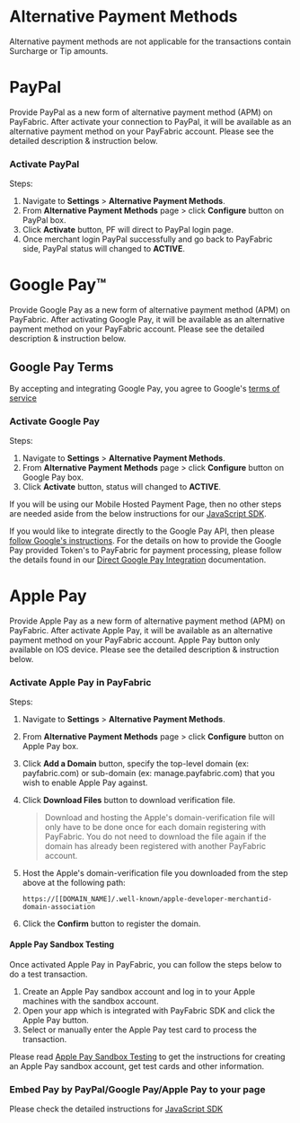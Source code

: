# Alternative Payment Methods
Alternative payment methods are not applicable for the transactions contain Surcharge or Tip amounts.

# PayPal
Provide PayPal as a new form of alternative payment method (APM) on PayFabric. After activate your connection to PayPal, it will be available as an alternative payment method on your PayFabric account. Please see the detailed description & instruction below.

### Activate PayPal
Steps:
1.	Navigate to **Settings** > **Alternative Payment Methods**.
2.	From **Alternative Payment Methods** page > click **Configure** button on PayPal box.
3.	Click **Activate** button, PF will direct to PayPal login page.
4.	Once merchant login PayPal successfully and go back to PayFabric side, PayPal status will changed to **ACTIVE**.

# Google Pay:tm:
Provide Google Pay as a new form of alternative payment method (APM) on PayFabric. After activating Google Pay, it will be available as an alternative payment method on your PayFabric account. Please see the detailed description & instruction below.

## Google Pay Terms

By accepting and integrating Google Pay, you agree to Google's [terms of service](https://payments.developers.google.com/terms/sellertos)

### Activate Google Pay
Steps:
1.	Navigate to **Settings** > **Alternative Payment Methods**.
2.	From **Alternative Payment Methods** page > click **Configure** button on Google Pay box.
3.	Click **Activate** button, status will changed to **ACTIVE**.

If you will be using our Mobile Hosted Payment Page, then no other steps are needed aside from the below instructions for our [JavaScript SDK](JavaScript%20SDK.md).

If you would like to integrate directly to the Google Pay API, then please [follow Google's instructions](https://developers.google.com/pay/api/web/overview).  For the details on how to provide the Google Pay provided Token's to PayFabric for payment processing, please follow the details found in our [Direct Google Pay Integration](DirectGooglePayIntegration.md) documentation.


# Apple Pay
Provide Apple Pay as a new form of alternative payment method (APM) on PayFabric. After activate Apple Pay, it will be available as an alternative payment method on your PayFabric account. Apple Pay button only available on IOS device. Please see the detailed description & instruction below.

### Activate Apple Pay in PayFabric
Steps:
1.	Navigate to **Settings** > **Alternative Payment Methods**.
2.	From **Alternative Payment Methods** page > click **Configure** button on Apple Pay box.
3.	Click **Add a Domain** button, specify the top-level domain (ex: payfabric.com) or sub-domain (ex: manage.payfabric.com) that you wish to enable Apple Pay against.
4.  Click **Download Files** button to download verification file.
    > Download and hosting the Apple's domain-verification file will only have to be done once for each domain registering with PayFabric. You do not need to download the file again if the domain has already been registered with another PayFabric account.
5.  Host the Apple's domain-verification file you downloaded from the step above at the following path:

    `https://[[DOMAIN_NAME]/.well-known/apple-developer-merchantid-domain-association`
6.  Click the **Confirm** button to register the domain.

#### Apple Pay Sandbox Testing
Once activated Apple Pay in PayFabric, you can follow the steps below to do a test transaction.
1. Create an Apple Pay sandbox account and log in to your Apple machines with the sandbox account.
2. Open your app which is integrated with PayFabric SDK and click the Apple Pay button.
3. Select or manually enter the Apple Pay test card to process the transaction.

Please read [Apple Pay Sandbox Testing](https://developer.apple.com/apple-pay/sandbox-testing/) to get the instructions for creating an Apple Pay sandbox account, get test cards and other information.
   
### Embed Pay by PayPal/Google Pay/Apple Pay to your page
Please check the detailed instructions for [JavaScript SDK](JavaScript%20SDK.md)
